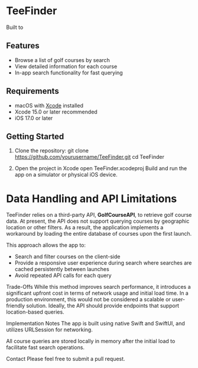 # TeeFinder

Built to 

## Features

- Browse a list of golf courses by search
- View detailed information for each course  
- In-app search functionality for fast querying

## Requirements

- macOS with [Xcode](https://developer.apple.com/xcode/) installed  
- Xcode 15.0 or later recommended  
- iOS 17.0 or later

## Getting Started

1. Clone the repository:
   git clone https://github.com/yourusername/TeeFinder.git
   cd TeeFinder

2. Open the project in Xcode
open TeeFinder.xcodeproj
Build and run the app on a simulator or physical iOS device.

# Data Handling and API Limitations
TeeFinder relies on a third-party API, __GolfCourseAPI__, to retrieve golf course data. At present, the API does not support querying courses by geographic location or other filters. As a result, the application implements a workaround by loading the entire database of courses upon the first launch.

This approach allows the app to:

- Search and filter courses on the client-side
- Provide a responsive user experience during search where searches are cached persistently between launches
- Avoid repeated API calls for each query

Trade-Offs
While this method improves search performance, it introduces a significant upfront cost in terms of network usage and initial load time. In a production environment, this would not be considered a scalable or user-friendly solution. Ideally, the API should provide endpoints that support location-based queries.

Implementation Notes
The app is built using native Swift and SwiftUI, and utilizes URLSession for networking.

All course queries are stored locally in memory after the initial load to facilitate fast search operations.

Contact
Please feel free to submit a pull request.
